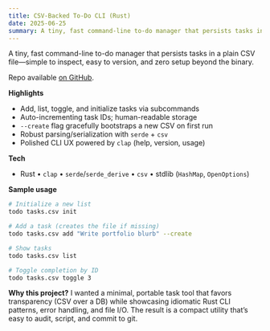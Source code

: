 ```yaml
---
title: CSV-Backed To-Do CLI (Rust)
date: 2025-06-25
summary: A tiny, fast command-line to-do manager that persists tasks in a plain CSV file—simple to inspect, easy to version, and zero setup beyond the binary.
---
```


A tiny, fast command-line to-do manager that persists tasks in a plain CSV file—simple to inspect, easy to version, and zero setup beyond the binary.  

Repo available [on GitHub](https://github.com/nathanmandell99/todo-cli).

**Highlights**
- Add, list, toggle, and initialize tasks via subcommands
- Auto-incrementing task IDs; human-readable storage
- `--create` flag gracefully bootstraps a new CSV on first run
- Robust parsing/serialization with `serde` + `csv`
- Polished CLI UX powered by `clap` (help, version, usage)

**Tech**
- Rust • `clap` • `serde`/`serde_derive` • `csv` • stdlib (`HashMap`, `OpenOptions`)

**Sample usage**
```bash
# Initialize a new list
todo tasks.csv init

# Add a task (creates the file if missing)
todo tasks.csv add "Write portfolio blurb" --create

# Show tasks
todo tasks.csv list

# Toggle completion by ID
todo tasks.csv toggle 3
```
**Why this project?**
I wanted a minimal, portable task tool that favors transparency (CSV over a DB) while showcasing idiomatic Rust CLI patterns, error handling, and file I/O. The result is a compact utility that’s easy to audit, script, and commit to git.
